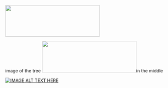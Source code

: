
<IMG SRC="https://github.com/Ahmedhassan777/test/blob/master/images/third%20tree.jpeg" width ="300" height="100">

image of the tree <IMG SRC="https://github.com/Ahmedhassan777/test/blob/master/images/third%20tree.jpeg" width ="300" height="100">in the middle 
  
  [![IMAGE ALT TEXT HERE](http://img.youtube.com/vi/https://www.youtube.com/watch?v=hHbWF1Bvgf4/0.jpg)](http://www.youtube.com/watch?v=https://www.youtube.com/watch?v=hHbWF1Bvgf4)
